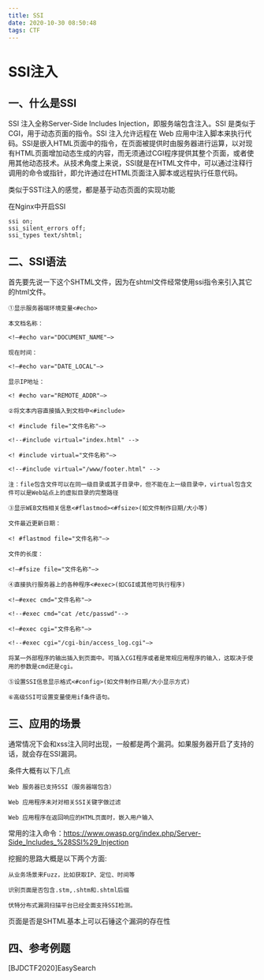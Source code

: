 ```yaml
---
title: SSI
date: 2020-10-30 08:50:48
tags: CTF
---
```


# SSI注入

## 一、什么是SSI

SSI 注入全称Server-Side Includes Injection，即服务端包含注入。SSI 是类似于 CGI，用于动态页面的指令。SSI 注入允许远程在 Web 应用中注入脚本来执行代码。SSI是嵌入HTML页面中的指令，在页面被提供时由服务器进行运算，以对现有HTML页面增加动态生成的内容，而无须通过CGI程序提供其整个页面，或者使用其他动态技术。从技术角度上来说，SSI就是在HTML文件中，可以通过注释行调用的命令或指针，即允许通过在HTML页面注入脚本或远程执行任意代码。

类似于SSTI注入的感觉，都是基于动态页面的实现功能

在Nginx中开启SSI

```
ssi on;
ssi_silent_errors off;
ssi_types text/shtml;
```

## 二、SSI语法

首先要先说一下这个SHTML文件，因为在shtml文件经常使用ssi指令来引入其它的html文件。

```
①显示服务器端环境变量<#echo>

本文档名称：

<!–#echo var="DOCUMENT_NAME"–>

现在时间：

<!–#echo var="DATE_LOCAL"–>

显示IP地址：

<! #echo var="REMOTE_ADDR"–>

②将文本内容直接插入到文档中<#include>

<! #include file="文件名称"–>

<!--#include virtual="index.html" -->

<! #include virtual="文件名称"–>

<!--#include virtual="/www/footer.html" -->

注：file包含文件可以在同一级目录或其子目录中，但不能在上一级目录中，virtual包含文件可以是Web站点上的虚拟目录的完整路径

③显示WEB文档相关信息<#flastmod><#fsize>(如文件制作日期/大小等)

文件最近更新日期：

<! #flastmod file="文件名称"–>

文件的长度：

<!–#fsize file="文件名称"–>

④直接执行服务器上的各种程序<#exec>(如CGI或其他可执行程序)

<!–#exec cmd="文件名称"–>

<!--#exec cmd="cat /etc/passwd"-->

<!–#exec cgi="文件名称"–>

<!--#exec cgi="/cgi-bin/access_log.cgi"–>

将某一外部程序的输出插入到页面中。可插入CGI程序或者是常规应用程序的输入，这取决于使用的参数是cmd还是cgi。

⑤设置SSI信息显示格式<#config>(如文件制作日期/大小显示方式)

⑥高级SSI可设置变量使用if条件语句。
```

## 三、应用的场景

通常情况下会和xss注入同时出现，一般都是两个漏洞。如果服务器开启了支持的话，就会存在SSI漏洞。

条件大概有以下几点

```
Web 服务器已支持SSI（服务器端包含）

Web 应用程序未对对相关SSI关键字做过滤

Web 应用程序在返回响应的HTML页面时，嵌入用户输入
```

常用的注入命令：https://www.owasp.org/index.php/Server-Side_Includes_%28SSI%29_Injection

挖掘的思路大概是以下两个方面:

```
从业务场景来Fuzz，比如获取IP、定位、时间等

识别页面是否包含.stm,.shtm和.shtml后缀

伏特分布式漏洞扫描平台已经全面支持SSI检测。
```

页面是否是SHTML基本上可以石锤这个漏洞的存在性

## 四、参考例题
 [BJDCTF2020]EasySearch